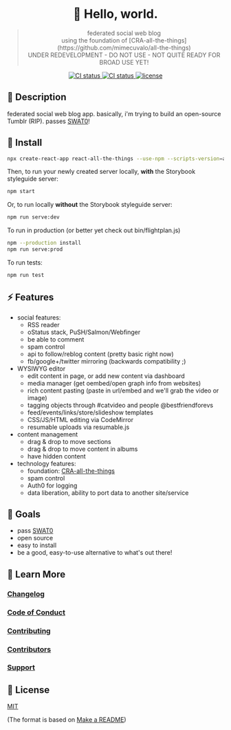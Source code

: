 <h1 align="center">
  🔮 Hello, world.
</h1>
<blockquote align="center">
  federated social web blog<br>
  using the foundation of [CRA-all-the-things](https://github.com/mimecuvalo/all-the-things)
  <br>
  UNDER REDEVELOPMENT - DO NOT USE - NOT QUITE READY FOR BROAD USE YET!
</blockquote>

<p align="center">
  <a href="https://travis-ci.org/mimecuvalo/helloworld">
    <img src="https://img.shields.io/travis/mimecuvalo/helloworld.svg" alt="CI status" />
  </a>
  <a href="https://github.com/prettier/prettier">
    <img src="https://img.shields.io/badge/code_style-prettier-ff69b4.svg" alt="CI status" />
  </a>
  <a href="https://github.com/username/project/docs/license.md">
    <img src="https://img.shields.io/badge/license-MIT-brightgreen.svg" alt="license" />
  </a>
</p>

## 📯 Description

federated social web blog app. basically, i'm trying to build an open-source Tumblr (RIP). passes [SWAT0](https://indieweb.org/SWAT0)!

## 💾 Install

```sh
npx create-react-app react-all-the-things --use-npm --scripts-version=all-the-things
```

Then, to run your newly created server locally, **with** the Storybook styleguide server:

```sh
npm start
```

Or, to run locally **without** the Storybook styleguide server:

```sh
npm run serve:dev
```

To run in production (or better yet check out bin/flightplan.js)
```sh
npm --production install
npm run serve:prod
```

To run tests:
```sh
npm run test
```

## ⚡ Features
- social features:
  - RSS reader
  - oStatus stack, PuSH/Salmon/Webfinger
  - be able to comment
  - spam control
  - api to follow/reblog content (pretty basic right now)
  - fb/google+/twitter mirroring (backwards compatibility ;)
- WYSIWYG editor
  - edit content in page, or add new content via dashboard
  - media manager (get oembed/open graph info from websites)
  - rich content pasting (paste in url/embed and we'll grab the video or image)
  - tagging objects through #catvideo and people @bestfriendforevs
  - feed/events/links/store/slideshow templates
  - CSS/JS/HTML editing via CodeMirror
  - resumable uploads via resumable.js
- content management
  - drag & drop to move sections
  - drag & drop to move content in albums
  - have hidden content
- technology features:
  - foundation: [CRA-all-the-things](https://github.com/mimecuvalo/all-the-things)
  - spam control
  - Auth0 for logging
  - data liberation, ability to port data to another site/service

## 🎯 Goals
- pass [SWAT0](https://indieweb.org/SWAT0)
- open source
- easy to install
- be a good, easy-to-use alternative to what's out there!

## 📙 Learn More

### [Changelog](changelog.md)

### [Code of Conduct](code_of_conduct.md)

### [Contributing](contributing.md)

### [Contributors](contributors.md)

### [Support](support.md)

## 📜 License

[MIT](license.md)

(The format is based on [Make a README](https://www.makeareadme.com/))
